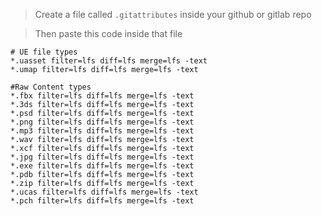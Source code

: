 > Create a file called `.gitattributes` inside your github or gitlab repo

> Then paste this code inside that file

```shell
# UE file types
*.uasset filter=lfs diff=lfs merge=lfs -text
*.umap filter=lfs diff=lfs merge=lfs -text

#Raw Content types
*.fbx filter=lfs diff=lfs merge=lfs -text
*.3ds filter=lfs diff=lfs merge=lfs -text
*.psd filter=lfs diff=lfs merge=lfs -text
*.png filter=lfs diff=lfs merge=lfs -text
*.mp3 filter=lfs diff=lfs merge=lfs -text
*.wav filter=lfs diff=lfs merge=lfs -text
*.xcf filter=lfs diff=lfs merge=lfs -text
*.jpg filter=lfs diff=lfs merge=lfs -text
*.exe filter=lfs diff=lfs merge=lfs -text
*.pdb filter=lfs diff=lfs merge=lfs -text
*.zip filter=lfs diff=lfs merge=lfs -text
*.ucas filter=lfs diff=lfs merge=lfs -text
*.pch filter=lfs diff=lfs merge=lfs -text
```